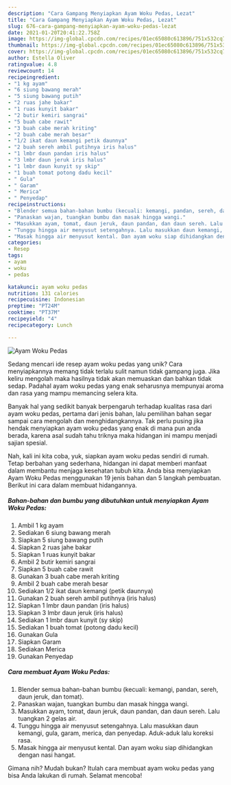 ```yaml
---
description: "Cara Gampang Menyiapkan Ayam Woku Pedas, Lezat"
title: "Cara Gampang Menyiapkan Ayam Woku Pedas, Lezat"
slug: 676-cara-gampang-menyiapkan-ayam-woku-pedas-lezat
date: 2021-01-20T20:41:22.758Z
image: https://img-global.cpcdn.com/recipes/01ec65080c613896/751x532cq70/ayam-woku-pedas-foto-resep-utama.jpg
thumbnail: https://img-global.cpcdn.com/recipes/01ec65080c613896/751x532cq70/ayam-woku-pedas-foto-resep-utama.jpg
cover: https://img-global.cpcdn.com/recipes/01ec65080c613896/751x532cq70/ayam-woku-pedas-foto-resep-utama.jpg
author: Estella Oliver
ratingvalue: 4.8
reviewcount: 14
recipeingredient:
- "1 kg ayam"
- "6 siung bawang merah"
- "5 siung bawang putih"
- "2 ruas jahe bakar"
- "1 ruas kunyit bakar"
- "2 butir kemiri sangrai"
- "5 buah cabe rawit"
- "3 buah cabe merah kriting"
- "2 buah cabe merah besar"
- "1/2 ikat daun kemangi petik daunnya"
- "2 buah sereh ambil putihnya iris halus"
- "1 lmbr daun pandan iris halus"
- "3 lmbr daun jeruk iris halus"
- "1 lmbr daun kunyit sy skip"
- "1 buah tomat potong dadu kecil"
- " Gula"
- " Garam"
- " Merica"
- " Penyedap"
recipeinstructions:
- "Blender semua bahan-bahan bumbu (kecuali: kemangi, pandan, sereh, daun jeruk, dan tomat)."
- "Panaskan wajan, tuangkan bumbu dan masak hingga wangi."
- "Masukkan ayam, tomat, daun jeruk, daun pandan, dan daun sereh. Lalu tuangkan 2 gelas air."
- "Tunggu hingga air menyusut setengahnya. Lalu masukkan daun kemangi, gula, garam, merica, dan penyedap. Aduk-aduk lalu koreksi rasa."
- "Masak hingga air menyusut kental. Dan ayam woku siap dihidangkan dengan nasi hangat."
categories:
- Resep
tags:
- ayam
- woku
- pedas

katakunci: ayam woku pedas 
nutrition: 131 calories
recipecuisine: Indonesian
preptime: "PT24M"
cooktime: "PT37M"
recipeyield: "4"
recipecategory: Lunch

---
```



![Ayam Woku Pedas](https://img-global.cpcdn.com/recipes/01ec65080c613896/751x532cq70/ayam-woku-pedas-foto-resep-utama.jpg)

Sedang mencari ide resep ayam woku pedas yang unik? Cara menyiapkannya memang tidak terlalu sulit namun tidak gampang juga. Jika keliru mengolah maka hasilnya tidak akan memuaskan dan bahkan tidak sedap. Padahal ayam woku pedas yang enak seharusnya mempunyai aroma dan rasa yang mampu memancing selera kita.



Banyak hal yang sedikit banyak berpengaruh terhadap kualitas rasa dari ayam woku pedas, pertama dari jenis bahan, lalu pemilihan bahan segar sampai cara mengolah dan menghidangkannya. Tak perlu pusing jika hendak menyiapkan ayam woku pedas yang enak di mana pun anda berada, karena asal sudah tahu triknya maka hidangan ini mampu menjadi sajian spesial.


Nah, kali ini kita coba, yuk, siapkan ayam woku pedas sendiri di rumah. Tetap berbahan yang sederhana, hidangan ini dapat memberi manfaat dalam membantu menjaga kesehatan tubuh kita. Anda bisa menyiapkan Ayam Woku Pedas menggunakan 19 jenis bahan dan 5 langkah pembuatan. Berikut ini cara dalam membuat hidangannya.

<!--inarticleads1-->

##### Bahan-bahan dan bumbu yang dibutuhkan untuk menyiapkan Ayam Woku Pedas:

1. Ambil 1 kg ayam
1. Sediakan 6 siung bawang merah
1. Siapkan 5 siung bawang putih
1. Siapkan 2 ruas jahe bakar
1. Siapkan 1 ruas kunyit bakar
1. Ambil 2 butir kemiri sangrai
1. Siapkan 5 buah cabe rawit
1. Gunakan 3 buah cabe merah kriting
1. Ambil 2 buah cabe merah besar
1. Sediakan 1/2 ikat daun kemangi (petik daunnya)
1. Gunakan 2 buah sereh ambil putihnya (iris halus)
1. Siapkan 1 lmbr daun pandan (iris halus)
1. Siapkan 3 lmbr daun jeruk (iris halus)
1. Sediakan 1 lmbr daun kunyit (sy skip)
1. Sediakan 1 buah tomat (potong dadu kecil)
1. Gunakan  Gula
1. Siapkan  Garam
1. Sediakan  Merica
1. Gunakan  Penyedap




<!--inarticleads2-->

##### Cara membuat Ayam Woku Pedas:

1. Blender semua bahan-bahan bumbu (kecuali: kemangi, pandan, sereh, daun jeruk, dan tomat).
1. Panaskan wajan, tuangkan bumbu dan masak hingga wangi.
1. Masukkan ayam, tomat, daun jeruk, daun pandan, dan daun sereh. Lalu tuangkan 2 gelas air.
1. Tunggu hingga air menyusut setengahnya. Lalu masukkan daun kemangi, gula, garam, merica, dan penyedap. Aduk-aduk lalu koreksi rasa.
1. Masak hingga air menyusut kental. Dan ayam woku siap dihidangkan dengan nasi hangat.




Gimana nih? Mudah bukan? Itulah cara membuat ayam woku pedas yang bisa Anda lakukan di rumah. Selamat mencoba!
